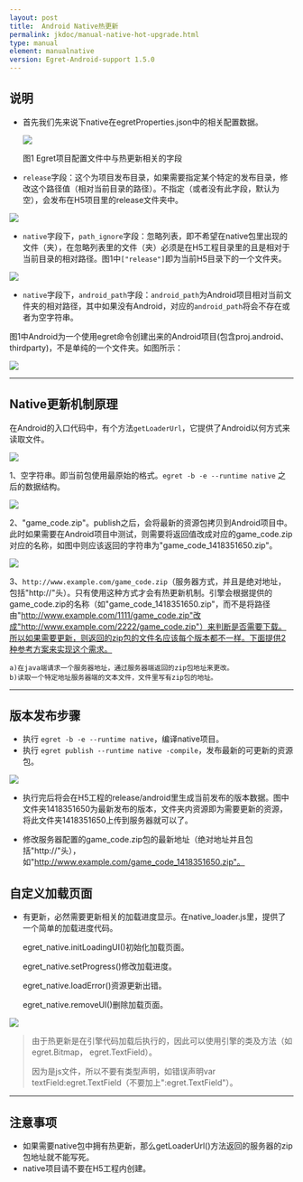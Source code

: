 ```yaml
---
layout: post
title:  Android Native热更新
permalink: jkdoc/manual-native-hot-upgrade.html
type: manual
element: manualnative
version: Egret-Android-support 1.5.0
---
```



## 说明
* 首先我们先来说下native在egretProperties.json中的相关配置数据。

  ![]({{site.baseurl}}/assets/img-jk/manual-native-hot-upgrade/publish_2.png)  
   
   图1 Egret项目配置文件中与热更新相关的字段
   
*   `release`字段：这个为项目发布目录，如果需要指定某个特定的发布目录，修改这个路径值（相对当前目录的路径）。不指定（或者没有此字段，默认为空），会发布在H5项目里的release文件夹中。

  ![]({{site.baseurl}}/assets/img-jk/manual-native-hot-upgrade/publish_8.png)

*   `native`字段下，`path_ignore`字段：忽略列表，即不希望在native包里出现的文件（夹），在忽略列表里的文件（夹）必须是在H5工程目录里的且是相对于当前目录的相对路径。图1中`["release"]`即为当前H5目录下的一个文件夹。
  
  ![]({{site.baseurl}}/assets/img-jk/manual-native-hot-upgrade/publish_7.png)
  
*   `native`字段下，`android_path`字段：`android_path`为Android项目相对当前文件夹的相对路径，其中如果没有Android，对应的`android_path`将会不存在或者为空字符串。
  
   图1中Android为一个使用egret命令创建出来的Android项目(包含proj.android、thirdparty)，不是单纯的一个文件夹。如图所示：

  ![]({{site.baseurl}}/assets/img-jk/manual-native-hot-upgrade/publish_6.png)

-------
## Native更新机制原理   
   
在Android的入口代码中，有个方法`getLoaderUrl`，它提供了Android以何方式来读取文件。

![]({{site.baseurl}}/assets/img-jk/manual-native-hot-upgrade/publish_3.png)

 1、空字符串。即当前包使用最原始的格式。`egret -b -e --runtime native` 之后的数据结构。

![]({{site.baseurl}}/assets/img-jk/manual-native-hot-upgrade/publish_4.png)

 2、"game_code.zip"。publish之后，会将最新的资源包拷贝到Android项目中。此时如果需要在Android项目中测试，则需要将返回值改成对应的game_code.zip对应的名称，如图中则应该返回的字符串为"game_code_1418351650.zip"。

![]({{site.baseurl}}/assets/img-jk/manual-native-hot-upgrade/publish_5.png)

 3、`http://www.example.com/game_code.zip`（服务器方式，并且是绝对地址，包括"http://"头）。只有使用这种方式才会有热更新机制。引擎会根据提供的game_code.zip的名称（如"game_code_1418351650.zip"，而不是将路径由"http://www.example.com/1111/game_code.zip"改成"http://www.example.com/2222/game_code.zip"）来判断是否需要下载。所以如果需要更新，则返回的zip包的文件名应该每个版本都不一样。下面提供2种参考方案来实现这个需求。

 	a)在java端请求一个服务器地址，通过服务器端返回的zip包地址来更改。
 	b)读取一个特定地址服务器端的文本文件，文件里写有zip包的地址。
   
   
-------
## 版本发布步骤 
* 执行 ```egret -b -e --runtime native```，编译native项目。
* 执行 ```egret publish --runtime native -compile```，发布最新的可更新的资源包。

![]({{site.baseurl}}/assets/img-jk/manual-native-hot-upgrade/publish_1.png)

* 执行完后将会在H5工程的release/android里生成当前发布的版本数据。图中文件夹1418351650为最新发布的版本，文件夹内资源即为需要更新的资源，将此文件夹1418351650上传到服务器就可以了。

* 修改服务器配置的game_code.zip包的最新地址（绝对地址并且包括"http://"头），如"http://www.example.com/game_code_1418351650.zip"。

## 自定义加载页面
* 有更新，必然需要更新相关的加载进度显示。在native_loader.js里，提供了一个简单的加载进度代码。
	
	egret_native.initLoadingUI()初始化加载页面。
	
	egret_native.setProgress()修改加载进度。
	
	egret_native.loadError()资源更新出错。
	
	egret_native.removeUI()删除加载页面。

![]({{site.baseurl}}/assets/img-jk/manual-native-hot-upgrade/publish_9.jpg)

> 由于热更新是在引擎代码加载后执行的，因此可以使用引擎的类及方法（如 egret.Bitmap， egret.TextField）。
> 
> 因为是js文件，所以不要有类型声明，如错误声明var textField:egret.TextField（不要加上":egret.TextField"）。
  
  
------
## 注意事项
* 如果需要native包中拥有热更新，那么getLoaderUrl()方法返回的服务器的zip包地址就不能写死。
* native项目请不要在H5工程内创建。
